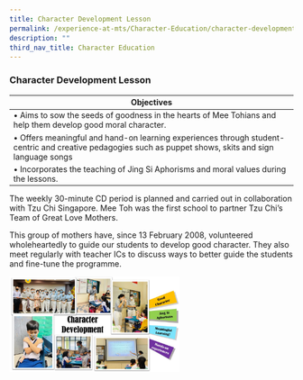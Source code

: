 ```yaml
---
title: Character Development Lesson
permalink: /experience-at-mts/Character-Education/character-development-lesson/
description: ""
third_nav_title: Character Education
---
```

### Character Development Lesson

| Objectives 	|
|---	|
| • Aims to sow the seeds of goodness in the hearts of Mee Tohians and help them develop good moral character. 	|
| • Offers meaningful and hand-on learning experiences through student-centric and creative pedagogies such as puppet shows, skits and sign language songs 	|
| • Incorporates the teaching of Jing Si Aphorisms and moral values during the lessons. 	|

The weekly 30-minute CD period is planned and carried out in collaboration with Tzu Chi Singapore. Mee Toh was the first school to partner Tzu Chi’s Team of Great Love Mothers. 

  

This group of mothers have, since 13 February 2008, volunteered wholeheartedly to guide our students to develop good character. They also meet regularly with teacher ICs to discuss ways to better guide the students and fine-tune the programme.

<img src="/images/cce103.png" style="width:60%">


